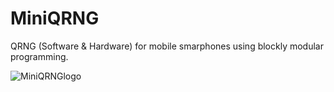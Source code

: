 # MiniQRNG
QRNG (Software &amp; Hardware) for mobile smarphones using blockly modular programming.

![MiniQRNGlogo](https://user-images.githubusercontent.com/60530547/86933344-0ec25900-c100-11ea-80a7-c86a7057dfec.png)
